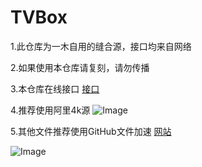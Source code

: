 # TVBox

1.此仓库为一木自用的缝合源，接口均来自网络

2.如果使用本仓库请复刻，请勿传播

3.本仓库在线接口
[接口](https://ghproxy.com/https://raw.githubusercontent.com/xianyuyimu/TVBOX-/main/TVBox/%E4%B8%80%E6%9C%A8%E8%87%AA%E7%94%A8.json)

4.推荐使用阿里4k源
![Image](https://m.360buyimg.com/babel/jfs/t1/18649/35/19050/90124/6373edccEb854a78a/08a8f8ac153a9ea8.jpg)

5.其他文件推荐使用GitHub文件加速
[网站](https://ghproxy.com/)

![Image](https://m.360buyimg.com/babel/jfs/t1/98218/22/27501/307340/6360ceffE429b70b9/5cbcfd59a336c3ca.jpg)

